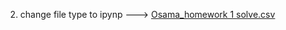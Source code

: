 

2) change file type to ipynp ---> [Osama_homework 1 solve.csv](https://github.com/osama-bassam/dm-lab-assignment/files/13966333/Osama_homework.1.solve.csv)
